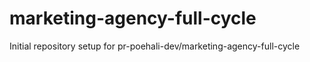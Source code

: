 # marketing-agency-full-cycle

Initial repository setup for pr-poehali-dev/marketing-agency-full-cycle